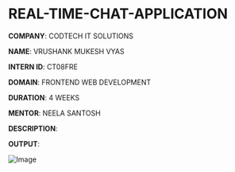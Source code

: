 # REAL-TIME-CHAT-APPLICATION

**COMPANY**: CODTECH IT SOLUTIONS

**NAME**: VRUSHANK MUKESH VYAS

**INTERN ID**: CT08FRE

**DOMAIN**: FRONTEND WEB DEVELOPMENT

**DURATION**: 4 WEEKS

**MENTOR**: NEELA SANTOSH

**DESCRIPTION**: 

**OUTPUT**:

![Image](https://github.com/user-attachments/assets/7beeea93-92ac-45be-8710-917d4c502310)
